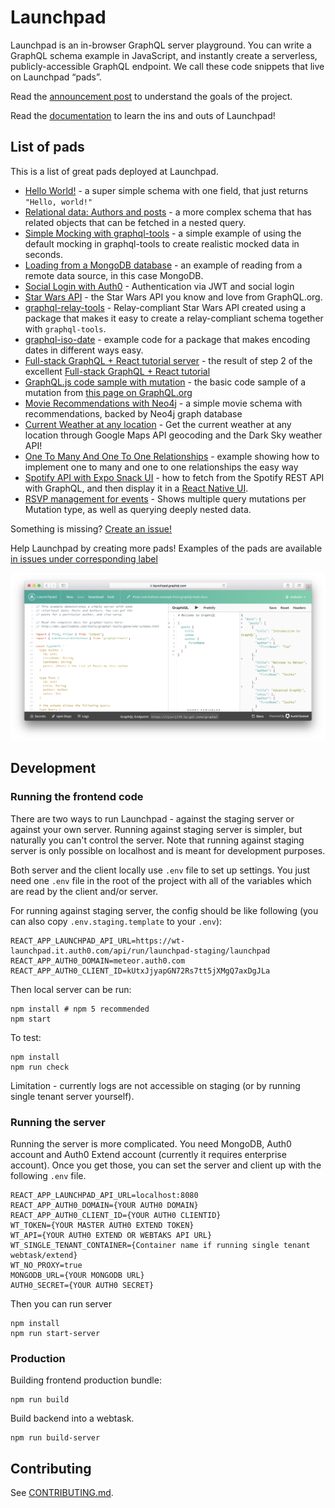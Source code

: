 # Launchpad

Launchpad is an in-browser GraphQL server playground. You can write a GraphQL
schema example in JavaScript, and instantly create a serverless,
publicly-accessible GraphQL endpoint. We call these code snippets that live on
Launchpad “pads”.

Read the [announcement post](https://dev-blog.apollodata.com/introducing-launchpad-the-graphql-server-demo-platform-cc4e7481fcba) to understand the goals of the project.

Read the [documentation](docs.md) to learn the ins and outs of Launchpad!

## List of pads

This is a list of great pads deployed at Launchpad.

- [Hello World!](https://launchpad.graphql.com/new) - a super simple schema with one field, that just returns `"Hello, world!"`
- [Relational data: Authors and posts](https://launchpad.graphql.com/1jzxrj179) - a more complex schema that has related objects that can be fetched in a nested query.
- [Simple Mocking with graphql-tools](https://launchpad.graphql.com/98lq7vz8r) - a simple example of using the default mocking in graphql-tools to create realistic mocked data in seconds.
- [Loading from a MongoDB database](https://launchpad.graphql.com/vkmr1kl83) - an example of reading from a remote data source, in this case MongoDB.
- [Social Login with Auth0](https://launchpad.graphql.com/n4xk8xm87) - Authentication via JWT and social login
- [Star Wars API](https://launchpad.graphql.com/mpjk0plp9) - the Star Wars API you know and love from GraphQL.org.
- [graphql-relay-tools](https://launchpad.graphql.com/1w4r8lx49) - Relay-compliant Star Wars API created using a package that makes it easy to create a relay-compliant schema together with `graphql-tools`.
- [graphql-iso-date](https://launchpad.graphql.com/vkvpvznr3) - example code for a package that makes encoding dates in different ways easy.
- [Full-stack GraphQL + React tutorial server](https://launchpad.graphql.com/rwrz11zrn) - the result of step 2 of the excellent [Full-stack GraphQL + React tutorial](https://dev-blog.apollodata.com/full-stack-react-graphql-tutorial-582ac8d24e3b)
- [GraphQL.js code sample with mutation](https://launchpad.graphql.com/98lpqv3rr) - the basic code sample of a mutation from [this page on GraphQL.org](http://graphql.org/graphql-js/mutations-and-input-types/)
- [Movie Recommendations with Neo4j](https://launchpad.graphql.com/3wzp7qnjv) - a simple movie schema with recommendations, backed by Neo4j graph database
- [Current Weather at any location](https://launchpad.graphql.com/5rrx10z19) - Get the current weather at any location through Google Maps API geocoding and the Dark Sky weather API!
- [One To Many And One To One Relationships](https://launchpad.graphql.com/4nqqqmr19) - example showing how to implement one to many and one to one relationships the easy way
- [Spotify API with Expo Snack UI](https://launchpad.graphql.com/pjwnq05l0) - how to fetch from the Spotify REST API with GraphQL, and then display it in a [React Native UI](https://snack.expo.io/ry2l_IXZW).
- [RSVP management for events](https://launchpad.graphql.com/4nq37v3x9) - Shows multiple query mutations per Mutation type, as well as querying deeply nested data.

Something is missing?
[Create an issue!](https://github.com/apollographql/launchpad/issues/new)

Help Launchpad by creating more pads! Examples of the pads are available
[in issues under corresponding label](https://github.com/apollographql/launchpad/issues?q=is%3Aopen+is%3Aissue+label%3A%22launchpad+example%22)

[![Launchpad screenshot](screenshot.png)](https://launchpad.graphql.com/1jzxrj179)

## Development

### Running the frontend code

There are two ways to run Launchpad - against the staging server or against
your own server. Running against staging server is simpler, but naturally
you can't control the server. Note that running against staging server is
only possible on localhost and is meant for development purposes.

Both server and the client locally use `.env` file to set up settings. You
just need one `.env` file in the root of the project with all of the variables
which are read by the client and/or server.

For running against staging server, the config should be like following (you
can also copy `.env.staging.template` to your `.env`):

```
REACT_APP_LAUNCHPAD_API_URL=https://wt-launchpad.it.auth0.com/api/run/launchpad-staging/launchpad
REACT_APP_AUTH0_DOMAIN=meteor.auth0.com
REACT_APP_AUTH0_CLIENT_ID=kUtxJjyapGN72Rs7tt5jXMgQ7axDgJLa
```

Then local server can be run:

```
npm install # npm 5 recommended
npm start
```

To test:

```
npm install
npm run check
```

Limitation - currently logs are not accessible on staging (or by running single
tenant server yourself).

### Running the server

Running the server is more complicated. You need MongoDB, Auth0 account and
Auth0 Extend account (currently it requires enterprise account). Once you get
those, you can set the server and client up with the following `.env` file.

```
REACT_APP_LAUNCHPAD_API_URL=localhost:8080
REACT_APP_AUTH0_DOMAIN={YOUR AUTH0 DOMAIN}
REACT_APP_AUTH0_CLIENT_ID={YOUR AUTH0 CLIENTID}
WT_TOKEN={YOUR MASTER AUTH0 EXTEND TOKEN}
WT_API={YOUR AUTH0 EXTEND OR WEBTAKS API URL}
WT_SINGLE_TENANT_CONTAINER={Container name if running single tenant webtask/extend}
WT_NO_PROXY=true
MONGODB_URL={YOUR MONGODB URL}
AUTH0_SECRET={YOUR AUTH0 SECRET}
```

Then you can run server

```
npm install
npm run start-server
```

### Production

Building frontend production bundle:

```
npm run build
```

Build backend into a webtask.

```
npm run build-server
```

## Contributing

See [CONTRIBUTING.md](CONTRIBUTING.md).

